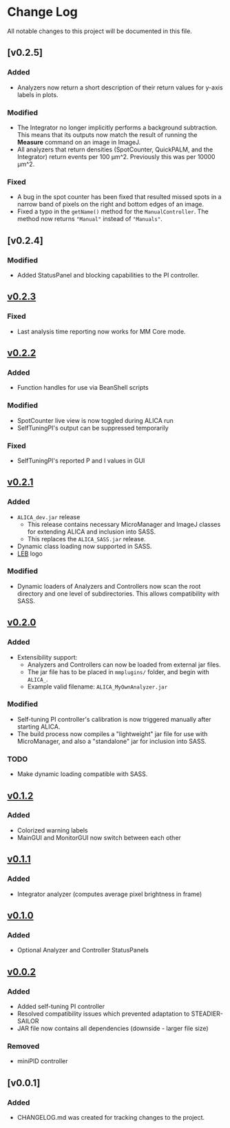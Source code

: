 # Change Log
All notable changes to this project will be documented in this file.

## [v0.2.5]

### Added
- Analyzers now return a short description of their return values for
  y-axis labels in plots.

### Modified
- The Integrator no longer implicitly performs a background
  subtraction. This means that its outputs now match the result of
  running the **Measure** command on an image in ImageJ.
- All analyzers that return densities (SpotCounter, QuickPALM, and the
  Integrator) return events per 100 µm^2. Previously this was per
  10000 µm^2.

### Fixed
- A bug in the spot counter has been fixed that resulted missed spots
  in a narrow band of pixels on the right and bottom edges of an
  image.
- Fixed a typo in the `getName()` method for the `ManualController`.
  The method now returns `"Manual"` instead of `"Manuals"`.

## [v0.2.4]
### Modified
 - Added StatusPanel and blocking capabilities to the PI controller.

## [v0.2.3]
### Fixed
 - Last analysis time reporting now works for MM Core mode.

## [v0.2.2]
### Added
 - Function handles for use via BeanShell scripts

### Modified
 - SpotCounter live view is now toggled during ALICA run
 - SelfTuningPI's output can be suppressed temporarily

### Fixed
 - SelfTuningPI's reported P and I values in GUI

## [v0.2.1]
### Added
 - `ALICA_dev.jar` release
   - This release contains necessary MicroManager and ImageJ
     classes for extending ALICA and inclusion into SASS. 
   - This replaces the `ALICA_SASS.jar` release.
 - Dynamic class loading now supported in SASS.
 - [LEB](http://leb.epfl.ch/) logo

### Modified
 - Dynamic loaders of Analyzers and Controllers now scan the 
   root directory and one level of subdirectories. This allows 
   compatibility with SASS. 


## [v0.2.0]
### Added
 - Extensibility support:
    - Analyzers and Controllers can now be loaded from external jar files.
    - The jar file has to be placed in `mmplugins/` folder, and begin with 
`ALICA_`.
    - Example valid filename: `ALICA_MyOwnAnalyzer.jar`


### Modified
 - Self-tuning PI controller's calibration is now triggered manually after 
starting ALICA. 
 - The build process now compiles a "lightweight" jar file for use with
MicroManager, and also a "standalone" jar for inclusion into SASS.

### TODO
 - Make dynamic loading compatible with SASS.

## [v0.1.2]
### Added
- Colorized warning labels
- MainGUI and MonitorGUI now switch between each other

## [v0.1.1]
### Added
- Integrator analyzer (computes average pixel brightness in frame)

## [v0.1.0]
### Added
- Optional Analyzer and Controller StatusPanels

## [v0.0.2]
### Added
- Added self-tuning PI controller
- Resolved compatibility issues which prevented adaptation to STEADIER-SAILOR
- JAR file now contains all dependencies (downside - larger file size)

### Removed
- miniPID controller

## [v0.0.1]
### Added
- CHANGELOG.md was created for tracking changes to the project.

[v0.0.2]: https://github.com/MStefko/ALICA/releases/tag/v0.0.2
[v0.1.0]: https://github.com/MStefko/ALICA/releases/tag/v0.1.0
[v0.1.1]: https://github.com/MStefko/ALICA/releases/tag/v0.1.1
[v0.1.2]: https://github.com/MStefko/ALICA/releases/tag/v0.1.2
[v0.2.0]: https://github.com/MStefko/ALICA/releases/tag/v0.2.0
[v0.2.1]: https://github.com/MStefko/ALICA/releases/tag/v0.2.1
[v0.2.2]: https://github.com/MStefko/ALICA/releases/tag/v0.2.2
[v0.2.3]: https://github.com/MStefko/ALICA/releases/tag/v0.2.3
